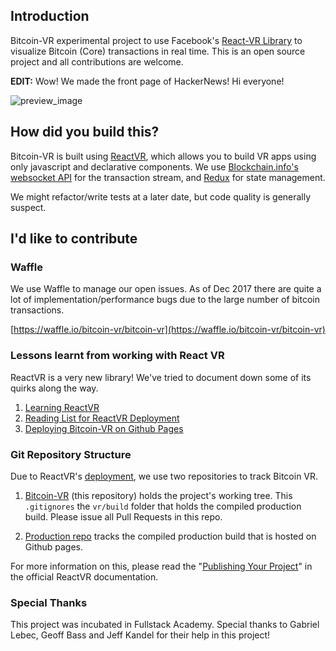 ## Introduction
Bitcoin-VR experimental project to use Facebook's [React-VR Library](https://facebook.github.io/react-vr/) to visualize Bitcoin (Core) transactions in real time. This is an open source project and all contributions are welcome.

__EDIT:__ Wow! We made the front page of HackerNews! Hi everyone!

![preview_image]

[preview_image]: https://bitcoin-vr.github.io/static_assets/bitcoin-vr-og-image.jpg "Bitcoin VR Screenshot"

## How did you build this?

Bitcoin-VR is built using [ReactVR](https://facebook.github.io/react-vr/), which allows you to build VR apps using only javascript and declarative components. We use [Blockchain.info's websocket API](https://blockchain.info/api/api_websocket) for the transaction stream, and [Redux](https://redux.js.org/docs/introduction/) for state management. 

We might refactor/write tests at a later date, but code quality is generally suspect.

## I'd like to contribute

### Waffle
We use Waffle to manage our open issues. As of Dec 2017 there are quite a lot of implementation/performance bugs due to the large number of bitcoin transactions. 

[https://waffle.io/bitcoin-vr/bitcoin-vr](https://waffle.io/bitcoin-vr/bitcoin-vr)

### Lessons learnt from working with React VR
ReactVR is a very new library! We've tried to document down some of its quirks along the way.

1. [Learning ReactVR](https://gist.github.com/onggunhao/52e5a504fbf07e9b2f332bbead7e71e3) 
2. [Reading List for ReactVR Deployment](https://gist.github.com/onggunhao/1f6571163b4678ca56e17dc98a623c65)
3. [Deploying Bitcoin-VR on Github Pages](https://gist.github.com/onggunhao/202f57cde9fb4f2d8e56ab414043aa1c)

### Git Repository Structure

Due to ReactVR's [deployment](https://facebook.github.io/react-vr/docs/publishing.html), we use two repositories to track Bitcoin VR.

1. [Bitcoin-VR](https://github.com/bitcoin-vr/bitcoin-vr) (this repository) holds the project's working tree. This `.gitignores` the  `vr/build` folder that holds the compiled production build. Please issue all Pull Requests in this repo.

2. [Production repo](https://github.com/data-VR/blockchain-vr-build) tracks the compiled production build that is hosted on Github pages. 

For more information on this, please read the "[Publishing Your Project](https://facebook.github.io/react-vr/docs/publishing.html)" in the official ReactVR documentation.

### Special Thanks

This project was incubated in Fullstack Academy. Special thanks to Gabriel Lebec, Geoff Bass and Jeff Kandel for their help in this project!
